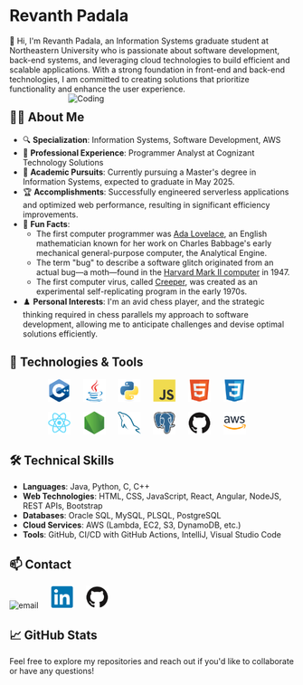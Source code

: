 # Revanth Padala

👋 Hi, I'm Revanth Padala, an Information Systems graduate student at Northeastern University who is passionate about software development, back-end systems, and leveraging cloud technologies to build efficient and scalable applications. With a strong foundation in front-end and back-end technologies, I am committed to creating solutions that prioritize functionality and enhance the user experience.
<img align="right" alt="Coding" width="400" src="https://camo.githubusercontent.com/19db51af5f90f1b152bc0b9078f5fe97053955be5074f03f17019c70345bdcdb/68747470733a2f2f6d69726f2e6d656469756d2e636f6d2f6d61782f313336302f302a37513379765349765f7430696f4a2d5a2e676966">
## 👨‍💻 About Me
- 🔍 **Specialization**: Information Systems, Software Development, AWS
- 💼 **Professional Experience**: Programmer Analyst at Cognizant Technology Solutions
- 🧠 **Academic Pursuits**: Currently pursuing a Master's degree in Information Systems, expected to graduate in May 2025.
- 🏆 **Accomplishments**: Successfully engineered serverless applications and optimized web performance, resulting in significant efficiency improvements.
- 🧩 **Fun Facts**:
  - The first computer programmer was [Ada Lovelace](https://en.wikipedia.org/wiki/Ada_Lovelace), an English mathematician known for her work on Charles Babbage's early mechanical general-purpose computer, the Analytical Engine.
  - The term "bug" to describe a software glitch originated from an actual bug—a moth—found in the [Harvard Mark II computer](https://en.wikipedia.org/wiki/Software_bug#Etymology) in 1947.
  - The first computer virus, called [Creeper](https://en.wikipedia.org/wiki/Creeper_(program)), was created as an experimental self-replicating program in the early 1970s.
- ♟️ **Personal Interests**: I'm an avid chess player, and the strategic thinking required in chess parallels my approach to software development, allowing me to anticipate challenges and devise optimal solutions efficiently.

## 🚀 Technologies & Tools
<p align="center">
  <img src="https://raw.githubusercontent.com/devicons/devicon/master/icons/cplusplus/cplusplus-original.svg" alt="cplusplus" width="40" height="40"/> &emsp;
  <img src="https://raw.githubusercontent.com/devicons/devicon/master/icons/java/java-original.svg" alt="java" width="40" height="40"/> &emsp;
  <img src="https://raw.githubusercontent.com/devicons/devicon/master/icons/python/python-original.svg" alt="python" width="40" height="40"/> &emsp;
  <img src="https://raw.githubusercontent.com/devicons/devicon/master/icons/javascript/javascript-original.svg" alt="javascript" width="40" height="40"/> &emsp;
  <img src="https://raw.githubusercontent.com/devicons/devicon/master/icons/html5/html5-original.svg" alt="html" width="40" height="40"/> &emsp;
  <img src="https://raw.githubusercontent.com/devicons/devicon/master/icons/css3/css3-original.svg" alt="css" width="40" height="40"/> &emsp;
</p>
<p align="center">
  <img src="https://raw.githubusercontent.com/devicons/devicon/master/icons/react/react-original.svg" alt="react" width="40" height="40"/> &emsp;
  <img src="https://raw.githubusercontent.com/devicons/devicon/master/icons/nodejs/nodejs-original.svg" alt="nodejs" width="40" height="40"/> &emsp;
  <img src="https://raw.githubusercontent.com/devicons/devicon/master/icons/mysql/mysql-original.svg" alt="mysql" width="40" height="40"/> &emsp;
  <img src="https://raw.githubusercontent.com/devicons/devicon/master/icons/postgresql/postgresql-original.svg" alt="postgresql" width="40" height="40"/> &emsp;
  <img src="https://raw.githubusercontent.com/devicons/devicon/master/icons/github/github-original.svg" alt="github" width="40" height="40"/> &emsp;
  <img src="https://raw.githubusercontent.com/devicons/devicon/master/icons/amazonwebservices/amazonwebservices-original-wordmark.svg" alt="aws" width="40" height="40"/> &emsp;
</p>

## 🛠️ Technical Skills

- **Languages**: Java, Python, C, C++
- **Web Technologies**: HTML, CSS, JavaScript, React, Angular, NodeJS, REST APIs, Bootstrap
- **Databases**: Oracle SQL, MySQL, PLSQL, PostgreSQL
- **Cloud Services**: AWS (Lambda, EC2, S3, DynamoDB, etc.)
- **Tools**: GitHub, CI/CD with GitHub Actions, IntelliJ, Visual Studio Code

## 📫 Contact

<a href="mailto:padala.r@northeastern.edu" style="text-decoration: none">
  <img src="https://img.icons8.com/ios-filled/50/000000/email-open.png" alt="email" width="40" height="40"/>
</a> &emsp;
<a href="http://www.linkedin.com/in/revanth-padala" style="text-decoration: none">
  <img src="https://raw.githubusercontent.com/devicons/devicon/master/icons/linkedin/linkedin-original.svg" alt="LinkedIn" width="40" height="40"/>
</a> &emsp;
<a href="https://github.com/RevanthPadala7976" style="text-decoration: none">
  <img src="https://raw.githubusercontent.com/devicons/devicon/master/icons/github/github-original.svg" alt="GitHub" width="40" height="40"/>
</a>


## 📈 GitHub Stats

Feel free to explore my repositories and reach out if you'd like to collaborate or have any questions!














